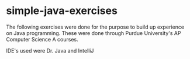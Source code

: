 # simple-java-exercises

The following exercises were done for the purpose to build up experience on Java programming. These were done through Purdue University's AP Computer Science A courses.

IDE's used were Dr. Java and IntelliJ
